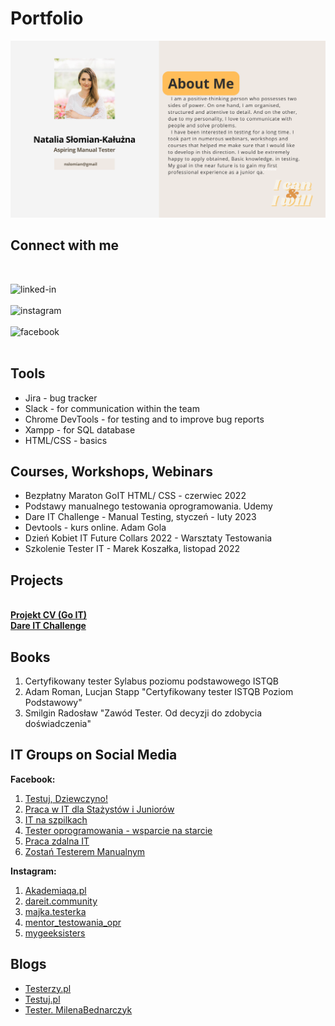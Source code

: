 # Portfolio

<p>
<img src="AboutMe.png">
</p>
  

## Connect with me
<br>

[<img align="left" alt="linked-in" src="screenshots/linkedin.png"/>](https://www.linkedin.com/in/natalia-slomian-kaluzna-29710820a)
</br>
<br>
[<img align="left" alt="instagram" src="screenshots/instagram.png"/>](https://www.instagram.com/nataliafoci)
</br>
<br>
[<img align="left" alt="facebook" src="screenshots/facebook.png"/>](https://www.facebook.com/profile.php?id=100000849835976)    
</br>
  
## Tools

* Jira - bug tracker
* Slack - for communication within the team
* Chrome DevTools - for testing and to improve bug reports
* Xampp - for SQL database
* HTML/CSS - basics




## Courses, Workshops, Webinars

* Bezpłatny Maraton GoIT HTML/ CSS - czerwiec 2022
* Podstawy manualnego testowania oprogramowania. Udemy
* Dare IT Challenge - Manual Testing, styczeń - luty 2023
* Devtools - kurs online. Adam Gola
* Dzień Kobiet IT Future Collars 2022 - Warsztaty Testowania
* Szkolenie Tester IT - Marek Koszałka, listopad 2022

## Projects

<br><b>[Projekt CV (Go IT)](https://hilarious-elf-d868e2.netlify.app)</b></br>
<b>[Dare IT Challenge](https://drive.google.com/drive/folders/1hv4sjuAChRSaTRl_-uUqe_qSAYfsrssU?usp=share_link)</b>

## Books
1. Certyfikowany tester Sylabus poziomu podstawowego ISTQB
2. Adam Roman, Lucjan Stapp "Certyfikowany tester ISTQB Poziom Podstawowy"
3. Smilgin Radosław "Zawód Tester. Od decyzji do zdobycia doświadczenia"

## IT Groups on Social Media
<b>Facebook:</b>
1. [Testuj, Dziewczyno!](https://www.facebook.com/groups/514014750879165)
2. [Praca w IT dla Stażystów i Juniorów](https://www.facebook.com/groups/1561984417428846)
3. [IT na szpilkach](https://www.facebook.com/groups/167581263832966)
4. [Tester oprogramowania - wsparcie na starcie](https://www.facebook.com/groups/417833158717454)
5. [Praca zdalna IT](https://www.facebook.com/groups/268603053543086)
6. [Zostań Testerem Manualnym](https://www.facebook.com/groups/zostan.testerem.manualnym)

<b>Instagram:</b>
1. [Akademiaqa.pl](https://www.instagram.com/akademiaqa.pl/)
2. [dareit.community](https://www.instagram.com/dareit.community/?hl=pl)
3. [majka.testerka](https://www.instagram.com/majka.testerka/)
4. [mentor_testowania_opr](https://www.instagram.com/mentor_testowania_opr/)
5. [mygeeksisters](https://www.instagram.com/mygeeksisters/)

## Blogs
* [Testerzy.pl](https://testerzy.pl/)
* [Testuj.pl](https://testuj.pl/)
* [Tester. MilenaBednarczyk](https://tester.milenabednarczyk.pl/)

